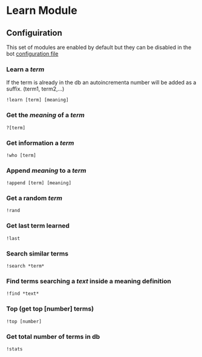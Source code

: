 # Learn Module

## Configuiration
This set of modules are enabled by default but they can be disabled in the bot [configuration file](./configuration.md)

### Learn a *term*
If the term is already  in the db an autoincrementa number will be added as a suffix. (term1, term2,...)
```
!learn [term] [meaning]
```

### Get the *meaning* of a *term*
```
?[term]
```

### Get information a *term*
```
!who [term]
```

### Append *meaning* to a *term*
```
!append [term] [meaning]
```

### Get a random *term* 
```
!rand
```

### Get last term learned
```
!last
```

### Search similar terms
```
!search *term*
```

### Find terms searching a *text* inside a meaning definition
```
!find *text*
```

### Top (get top [number] terms)
```
!top [number]
```


### Get total number of terms in db
```
!stats 
```

